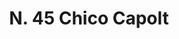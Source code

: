 ---
title: "N. 45 Chico Capolt"
permalink: "/edition/plant045/"
plant-name: "N. 45"
plant-number: "045"
plant-xml: "/assets/xml/plant045.xml"
plant-img1: "/assets/img/plant045_verso.jpg"
plant-img2: "/assets/img/plant045.jpg"
plant-title: "N. 45 Chico Capolt"
plant-taxon-link: "http://www.worldfloraonline.org/taxon/wfo-0000294988"
plant-taxon-content: "[Achras Sapota L.]"
layout: single-xml
---